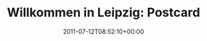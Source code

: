 ---
retweeted: false
source: <a href="http://itunes.apple.com/us/app/twitter/id409789998?mt=12" rel="nofollow">Twitter
  for Mac</a>
entities:
  hashtags: []
  symbols: []
  user_mentions: []
  urls:
  - url: http://t.co/3BYjkji
    expanded_url: http://normantranscript.com/headlines/x981130949/Postcard-from-Kerry
    display_url: normantranscript.com/headlines/x981…
    indices:
    - '46'
    - '65'
display_text_range:
- '0'
- '65'
favorite_count: '0'
id_str: '90704992201228289'
truncated: false
retweet_count: '0'
id: '90704992201228289'
possibly_sensitive: false
created_at: Tue Jul 12 08:52:10 +0000 2011
favorited: false
full_text: 'Willkommen in Leipzig: Postcard from Kerry --'
lang: de
quote_url: http://normantranscript.com/headlines/x981130949/Postcard-from-Kerry
tags:
- pesos:twitter
date: '2011-07-12T08:52:10+00:00'
src: https://twitter.com/bascht/status/90704992201228289
original_url: https://twitter.com/bascht/status/90704992201228289
type: twitter_tweet
text: 'Willkommen in Leipzig: Postcard from Kerry --'
title: 'Willkommen in Leipzig: Postcard'

---